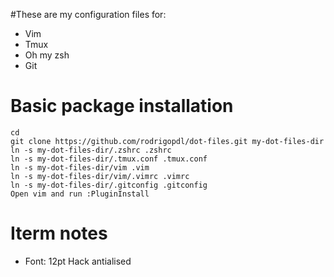 #These are my configuration files for:

* Vim
* Tmux
* Oh my zsh
* Git

# Basic package installation

```
cd
git clone https://github.com/rodrigopdl/dot-files.git my-dot-files-dir
ln -s my-dot-files-dir/.zshrc .zshrc
ln -s my-dot-files-dir/.tmux.conf .tmux.conf
ln -s my-dot-files-dir/vim .vim
ln -s my-dot-files-dir/vim/.vimrc .vimrc
ln -s my-dot-files-dir/.gitconfig .gitconfig
Open vim and run :PluginInstall
```

# Iterm notes

* Font: 12pt Hack antialised
